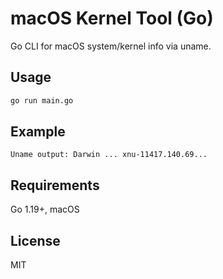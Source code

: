 # macOS Kernel Tool (Go)

Go CLI for macOS system/kernel info via uname.

## Usage

```bash
go run main.go
```

## Example

```
Uname output: Darwin ... xnu-11417.140.69...
```

## Requirements

Go 1.19+, macOS

## License

MIT